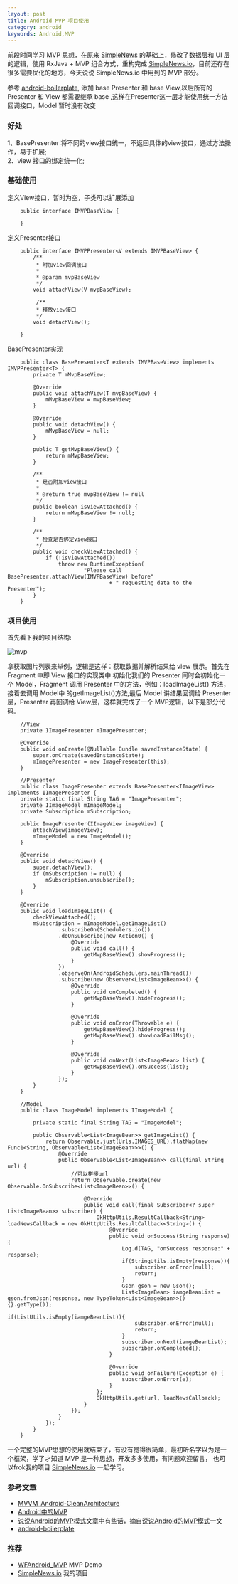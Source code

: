 ```yaml
---
layout: post
title: Android MVP 项目使用
category: android
keywords: Android,MVP
---
```


前段时间学习 MVP 思想，在原来 [SimpleNews](https://github.com/liuling07/SimpleNews) 的基础上，修改了数据层和 UI 层的逻辑，使用 RxJava + MVP 组合方式，重构完成 [SimpleNews.io](https://github.com/whiskeyfei/SimpleNews.io)，目前还存在很多需要优化的地方，今天说说 SimpleNews.io 中用到的 MVP 部分。

参考 [android-boilerplate](https://github.com/ribot/android-boilerplate), 添加 base Presenter 和 base View,以后所有的 Presenter 和 View 都需要继承 base ,这样在Presenter这一层才能使用统一方法回调接口，Model 暂时没有改变

### 好处

1、BasePresenter 将不同的view接口统一，不返回具体的view接口，通过方法操作，易于扩展;<br/>
2、view 接口的绑定统一化;

### 基础使用

定义View接口，暂时为空，子类可以扩展添加

        public interface IMVPBaseView {

        }

定义Presenter接口


        public interface IMVPPresenter<V extends IMVPBaseView> {
            /**
             * 附加view回调接口
             * 
             * @param mvpBaseView
             */
            void attachView(V mvpBaseView);

             /**
             * 释放view接口
             */
            void detachView();

        }


BasePresenter实现

        public class BasePresenter<T extends IMVPBaseView> implements IMVPPresenter<T> {
            private T mMvpBaseView;

            @Override
            public void attachView(T mvpBaseView) {
                mMvpBaseView = mvpBaseView;
            }

            @Override
            public void detachView() {
                mMvpBaseView = null;
            }

            public T getMvpBaseView() {
                return mMvpBaseView;
            }

            /**
             * 是否附加view接口
             * 
             * @return true mvpBaseView != null
             */
            public boolean isViewAttached() {
                return mMvpBaseView != null;
            }

            /**
             * 检查是否绑定view接口
             */
            public void checkViewAttached() {
                if (!isViewAttached())
                    throw new RuntimeException(
                            "Please call BasePresenter.attachView(IMVPBaseView) before"
                                    + " requesting data to the Presenter");
            }
        }

### 项目使用       

首先看下我的项目结构:

![mvp]({{site.url}}/assets/image/mvp.png)

拿获取图片列表来举例，逻辑是这样：获取数据并解析结果给 view 展示。首先在 Fragment 中即 View 接口的实现类中
初始化我们的 Presenter 同时会初始化一个 Model，Fragment 调用 Presenter 中的方法，例如：loadImageList() 方法，接着去调用 Model中
的getImageList()方法,最后 Model 讲结果回调给 Presenter 层，Presenter 再回调给 View层，这样就完成了一个 MVP逻辑，以下是部分代码。
        
        //View
        private IImagePresenter mImagePresenter;

        @Override
        public void onCreate(@Nullable Bundle savedInstanceState) {
            super.onCreate(savedInstanceState);
            mImagePresenter = new ImagePresenter(this);
        }

        //Presenter
        public class ImagePresenter extends BasePresenter<IImageView> implements IImagePresenter {
        private static final String TAG = "ImagePresenter";
        private IImageModel mImageModel;
        private Subscription mSubscription;

        public ImagePresenter(IImageView imageView) {
            attachView(imageView);
            mImageModel = new ImageModel();
        }

        @Override
        public void detachView() {
            super.detachView();
            if (mSubscription != null) {
                mSubscription.unsubscribe();
            }
        }

        @Override
        public void loadImageList() {
            checkViewAttached();
            mSubscription = mImageModel.getImageList()
                    .subscribeOn(Schedulers.io())
                    .doOnSubscribe(new Action0() {
                        @Override
                        public void call() {
                            getMvpBaseView().showProgress();
                        }
                    })
                    .observeOn(AndroidSchedulers.mainThread())
                    .subscribe(new Observer<List<ImageBean>>() {
                        @Override
                        public void onCompleted() {
                            getMvpBaseView().hideProgress();
                        }

                        @Override
                        public void onError(Throwable e) {
                            getMvpBaseView().hideProgress();
                            getMvpBaseView().showLoadFailMsg();
                        }

                        @Override
                        public void onNext(List<ImageBean> list) {
                            getMvpBaseView().onSuccess(list);
                        }
                    });
            }
        }

        //Model
        public class ImageModel implements IImageModel {

            private static final String TAG = "ImageModel";

            public Observable<List<ImageBean>> getImageList() {
                return Observable.just(Urls.IMAGES_URL).flatMap(new Func1<String, Observable<List<ImageBean>>>() {
                    @Override
                    public Observable<List<ImageBean>> call(final String url) {
                        //可以拼接url
                        return Observable.create(new Observable.OnSubscribe<List<ImageBean>>() {

                            @Override
                            public void call(final Subscriber<? super List<ImageBean>> subscriber) {
                                OkHttpUtils.ResultCallback<String> loadNewsCallback = new OkHttpUtils.ResultCallback<String>() {
                                    @Override
                                    public void onSuccess(String response) {
                                        Log.d(TAG, "onSuccess response:" + response);
                                        if(StringUtils.isEmpty(response)){
                                            subscriber.onError(null);
                                            return;
                                        }
                                        Gson gson = new Gson();
                                        List<ImageBean> iamgeBeanList = gson.fromJson(response, new TypeToken<List<ImageBean>>() {}.getType());
                                        if(ListUtils.isEmpty(iamgeBeanList)){
                                            subscriber.onError(null);
                                            return;
                                        }
                                        subscriber.onNext(iamgeBeanList);
                                        subscriber.onCompleted();
                                    }

                                    @Override
                                    public void onFailure(Exception e) {
                                        subscriber.onError(e);
                                    }
                                };
                                OkHttpUtils.get(url, loadNewsCallback);
                            }
                        });
                    }
                });
            }
        }

一个完整的MVP思想的使用就结束了，有没有觉得很简单，最初听名字以为是一个框架，学了才知道 MVP 是一种思想，开发多多使用，有问题欢迎留言，
也可以frok我的项目 [SimpleNews.io](https://github.com/whiskeyfei/SimpleNews.io) 一起学习。

### 参考文章

* [MVVM_Android-CleanArchitecture](http://rocko.xyz/2015/11/07/MVVM_Android-CleanArchitecture/)
* [Android中的MVP](http://rocko.xyz/2015/02/06/Android%E4%B8%AD%E7%9A%84MVP/)
* [说说Android的MVP模式](http://toughcoder.net/blog/2015/11/29/understanding-android-mvp-pattern/)文章中有些话，摘自[说说Android的MVP模式](http://toughcoder.net/blog/2015/11/29/understanding-android-mvp-pattern/)一文
* [android-boilerplate](https://github.com/ribot/android-boilerplate)

### 推荐

* [WFAndroid_MVP](https://github.com/whiskeyfei/WFAndroidDemo/tree/master/WFAndroid_MVP) MVP Demo
* [SimpleNews.io](https://github.com/whiskeyfei/SimpleNews.io) 我的项目

